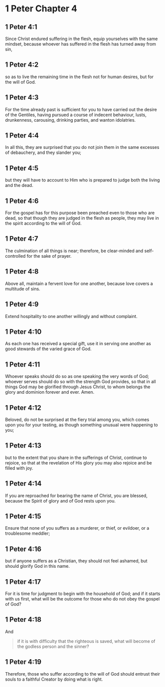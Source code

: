 # 1 Peter Chapter 4

## 1 Peter 4:1

Since Christ endured suffering in the flesh, equip yourselves with the same mindset, because whoever has suffered in the flesh has turned away from sin,

## 1 Peter 4:2

so as to live the remaining time in the flesh not for human desires, but for the will of God.

## 1 Peter 4:3

For the time already past is sufficient for you to have carried out the desire of the Gentiles, having pursued a course of indecent behaviour, lusts, drunkenness, carousing, drinking parties, and wanton idolatries.

## 1 Peter 4:4

In all this, they are surprised that you do not join them in the same excesses of debauchery, and they slander you;

## 1 Peter 4:5

but they will have to account to Him who is prepared to judge both the living and the dead.

## 1 Peter 4:6

For the gospel has for this purpose been preached even to those who are dead, so that though they are judged in the flesh as people, they may live in the spirit according to the will of God.

## 1 Peter 4:7

The culmination of all things is near; therefore, be clear-minded and self-controlled for the sake of prayer.

## 1 Peter 4:8

Above all, maintain a fervent love for one another, because love covers a multitude of sins.

## 1 Peter 4:9

Extend hospitality to one another willingly and without complaint.

## 1 Peter 4:10

As each one has received a special gift, use it in serving one another as good stewards of the varied grace of God.

## 1 Peter 4:11

Whoever speaks should do so as one speaking the very words of God; whoever serves should do so with the strength God provides, so that in all things God may be glorified through Jesus Christ, to whom belongs the glory and dominion forever and ever. Amen.

## 1 Peter 4:12

Beloved, do not be surprised at the fiery trial among you, which comes upon you for your testing, as though something unusual were happening to you;

## 1 Peter 4:13

but to the extent that you share in the sufferings of Christ, continue to rejoice, so that at the revelation of His glory you may also rejoice and be filled with joy.

## 1 Peter 4:14

If you are reproached for bearing the name of Christ, you are blessed, because the Spirit of glory and of God rests upon you.

## 1 Peter 4:15

Ensure that none of you suffers as a murderer, or thief, or evildoer, or a troublesome meddler;

## 1 Peter 4:16

but if anyone suffers as a Christian, they should not feel ashamed, but should glorify God in this name.

## 1 Peter 4:17

For it is time for judgment to begin with the household of God; and if it starts with us first, what will be the outcome for those who do not obey the gospel of God?

## 1 Peter 4:18

And

> if it is with difficulty that the righteous is saved,
> what will become of the godless person and the sinner?

## 1 Peter 4:19

Therefore, those who suffer according to the will of God should entrust their souls to a faithful Creator by doing what is right.
